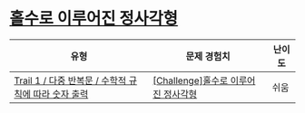 # [홀수로 이루어진 정사각형](https://www.codetree.ai/trails/complete/curated-cards/challenge-square-with-odd-numbers)

|유형|문제 경험치|난이도|
|---|---|---|
|[Trail 1 / 다중 반복문 / 수학적 규칙에 따라 숫자 출력](https://www.codetree.ai/trail-info/novice-low/)|[[Challenge]홀수로 이루어진 정사각형](https://www.codetree.ai/trails/complete/curated-cards/challenge-square-with-odd-numbers/)|쉬움|

